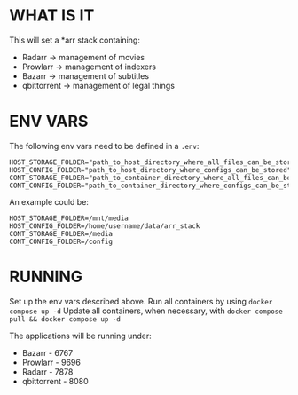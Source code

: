 # WHAT IS IT

This will set a *arr stack containing:
- Radarr -> management of movies
- Prowlarr -> management of indexers
- Bazarr -> management of subtitles
- qbittorrent -> management of legal things

# ENV VARS

The following env vars need to be defined in a `.env`:

```
HOST_STORAGE_FOLDER="path_to_host_directory_where_all_files_can_be_stored"            
HOST_CONFIG_FOLDER="path_to_host_directory_where_configs_can_be_stored"
CONT_STORAGE_FOLDER="path_to_container_directory_where_all_files_can_be_stored"
CONT_CONFIG_FOLDER="path_to_container_directory_where_configs_can_be_stored"
```

An example could be:

```
HOST_STORAGE_FOLDER=/mnt/media
HOST_CONFIG_FOLDER=/home/username/data/arr_stack
CONT_STORAGE_FOLDER=/media
CONT_CONFIG_FOLDER=/config
```

# RUNNING

Set up the env vars described above.
Run all containers by using `docker compose up -d`
Update all containers, when necessary, with `docker compose pull && docker compose up -d`

The applications will be running under:
- Bazarr - 6767
- Prowlarr - 9696
- Radarr - 7878
- qbittorrent - 8080
